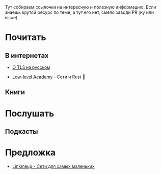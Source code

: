 Тут собираем ссылочки на интересную и полезную информацию.
Если знаешь крутой ресурс по теме, а тут его нет, смело заводи PR (ну или issue).

# Почитать

## В интернетах

* [О TLS на русском](https://tls.dxdt.ru/tls.html)

* [Low-level Academy](https://lowlvl.org/) - Сети и Rust 🦀

## Книги

# Послушать

## Подкасты

# Предложка

* [Linkmeup - Сети для самых маленьких](https://linkmeup.ru/blog/11.html)
